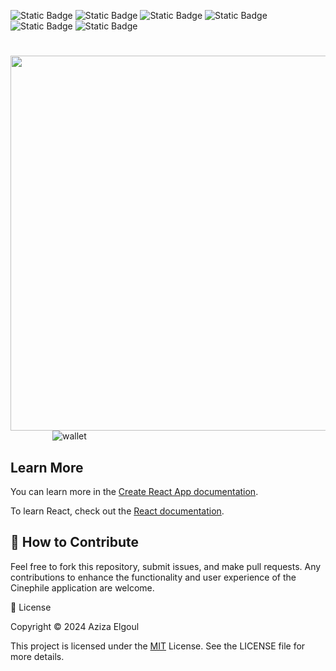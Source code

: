 ![Static Badge](https://img.shields.io/badge/v8.1-b?logo=npm&label=npm) ![Static Badge](https://img.shields.io/badge/v16.13-b?label=nodeJs)
![Static Badge](https://img.shields.io/badge/VsCode-c?color=blue) ![Static Badge](https://img.shields.io/badge/React%20-c?color=blue) ![Static Badge](https://img.shields.io/badge/Java-c?color=red) ![Static Badge](https://img.shields.io/badge/Firebase-c?logo=Firebase&color=gray)


  #
   <img src="https://github.com/aziza92/Wallet_Trading/assets/8fec1186-ee02-4fa0-9f17-f69eba23b445.jpg" width="1400" height="600">&nbsp;&nbsp;&nbsp;&nbsp;&nbsp;&nbsp;&nbsp;&nbsp;&nbsp;&nbsp;&nbsp;&nbsp;&nbsp;&nbsp;&nbsp;&nbsp; 
![wallet](https://github.com/user-attachments/assets/89ba0b94-1bbb-4749-b94a-bbfe7e665d16)




## Learn More

You can learn more in the [Create React App documentation](https://facebook.github.io/create-react-app/docs/getting-started).

To learn React, check out the [React documentation](https://reactjs.org/).



## 👏 How to Contribute

Feel free to fork this repository, submit issues, and make pull requests. Any contributions to enhance the functionality and user experience of the Cinephile application are welcome.

📄 License

Copyright © 2024 Aziza Elgoul

This project is licensed under the [MIT](https://opensource.org/license/mit) License. See the LICENSE file for more details.
